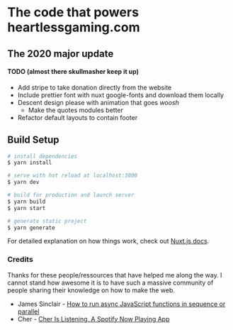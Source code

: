 # The code that powers heartlessgaming.com
## The 2020 major update
#### TODO (almost there skullmasher keep it up)
  - Add stripe to take donation directly from the website
  - Include prettier font with nuxt google-fonts and download them locally
  - Descent design please with animation that goes *woosh*
    - Make the quotes modules better
  - Refactor default layouts to contain footer

## Build Setup

```bash
# install dependencies
$ yarn install

# serve with hot reload at localhost:3000
$ yarn dev

# build for production and launch server
$ yarn build
$ yarn start

# generate static project
$ yarn generate
```

For detailed explanation on how things work, check out [Nuxt.js docs](https://nuxtjs.org).

### Credits

Thanks for these people/ressources that have helped me along the way. I cannot stand how awesome it is to have such a massive community of people sharing their knowledge on how to make the web.
  - James Sinclair - [How to run async JavaScript functions in sequence or parallel](https://jrsinclair.com/articles/2019/how-to-run-async-js-in-parallel-or-sequential/)
  - Cher - [Cher Is Listening, A Spotify Now Playing App](https://github.com/cherscarlett/cherislistening)
